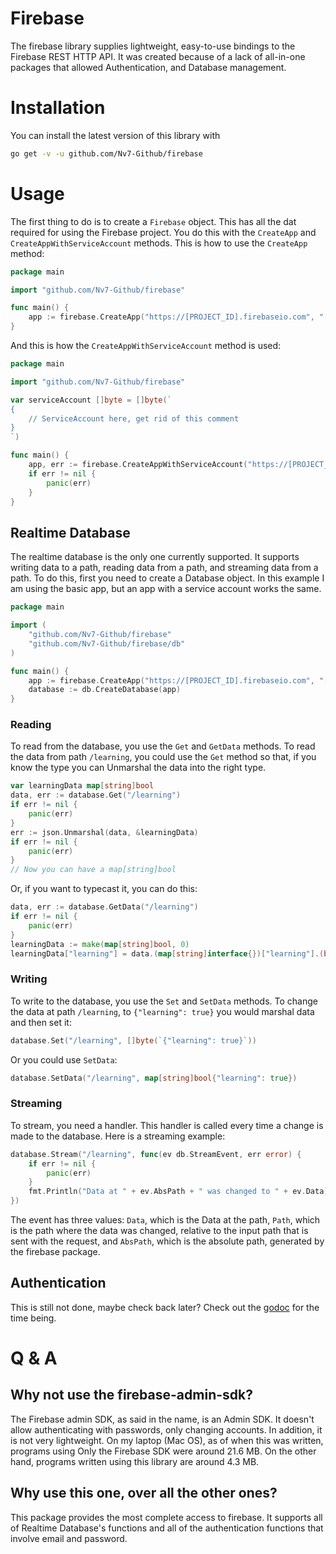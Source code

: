# Firebase
The firebase library supplies lightweight, easy-to-use bindings to the Firebase REST HTTP API. It was created because of a lack of all-in-one packages that allowed Authentication, and Database management.

# Installation
You can install the latest version of this library with
```bash
go get -v -u github.com/Nv7-Github/firebase
```

# Usage
The first thing to do is to create a `Firebase` object. This has all the dat required for using the Firebase project. You do this with the `CreateApp` and `CreateAppWithServiceAccount` methods. This is how to use the `CreateApp` method:
```go
package main

import "github.com/Nv7-Github/firebase"

func main() {
    app := firebase.CreateApp("https://[PROJECT_ID].firebaseio.com", "[API_KEY]")
}
```
And this is how the `CreateAppWithServiceAccount` method is used:
```go
package main

import "github.com/Nv7-Github/firebase"

var serviceAccount []byte = []byte(`
{
	// ServiceAccount here, get rid of this comment
}
`)

func main() {
    app, err := firebase.CreateAppWithServiceAccount("https://[PROJECT_ID].firebaseio.com", "[API_KEY]", serviceAccount)
    if err != nil {
        panic(err)
    }
}
```
## Realtime Database
The realtime database is the only one currently supported. It supports writing data to a path, reading data from a path, and streaming data from a path. To do this, first you need to create a Database object. In this example I am using the basic app, but an app with a service account works the same. 
```go
package main

import (
    "github.com/Nv7-Github/firebase"
    "github.com/Nv7-Github/firebase/db"
)

func main() {
    app := firebase.CreateApp("https://[PROJECT_ID].firebaseio.com", "[API_KEY]")
    database := db.CreateDatabase(app)
}
```
### Reading
To read from the database, you use the `Get` and `GetData` methods. To read the data from path `/learning`, you could use the `Get` method so that, if you know the type you can Unmarshal the data into the right type.
```go
var learningData map[string]bool
data, err := database.Get("/learning")
if err != nil {
    panic(err)
}
err := json.Unmarshal(data, &learningData)
if err != nil {
    panic(err)
}
// Now you can have a map[string]bool
```
Or, if you want to typecast it, you can do this:
```go
data, err := database.GetData("/learning")
if err != nil {
    panic(err)
}
learningData := make(map[string]bool, 0)
learningData["learning"] = data.(map[string]interface{})["learning"].(bool)
```

### Writing
To write to the database, you use the `Set` and `SetData` methods. To change the data at path `/learning`, to `{"learning": true}` you would marshal data and then set it:
```go
database.Set("/learning", []byte(`{"learning": true}`))
```
Or you could use `SetData`:

```go
database.SetData("/learning", map[string]bool{"learning": true})
```

### Streaming
To stream, you need a handler. This handler is called every time a change is made to the database. Here is a streaming example:
```go
database.Stream("/learning", func(ev db.StreamEvent, err error) {
    if err != nil {
        panic(err)
    }
    fmt.Println("Data at " + ev.AbsPath + " was changed to " + ev.Data)
})
```
The event has three values: `Data`, which is the Data at the path, `Path`, which is the path where the data was changed, relative to the input path that is sent with the request, and `AbsPath`, which is the absolute path, generated by the firebase package.

## Authentication
This is still not done, maybe check back later? Check out the [godoc](https://pkg.go.dev/github.com/Nv7-Github/firebase@v0.0.0-20201008182715-fbbe900c6e07/auth) for the time being.
# Q & A
## Why not use the firebase-admin-sdk?
The Firebase admin SDK, as said in the name, is an Admin SDK. It doesn't allow authenticating with passwords, only changing accounts. In addition, it is not very lightweight. On my laptop (Mac OS), as of when this was written, programs using Only the Firebase SDK were around 21.6 MB. On the other hand, programs written using this library are around 4.3 MB.
## Why use this one, over all the other ones?
This package provides the most complete access to firebase. It supports all of Realtime Database's functions and all of the authentication functions that involve email and password.
